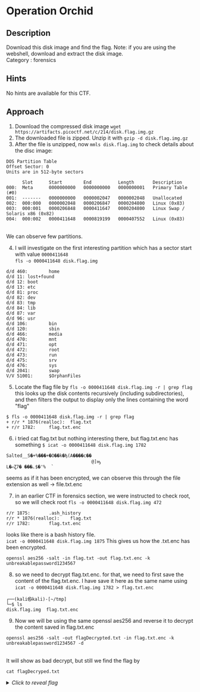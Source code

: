 # Operation Orchid

## Description
Download this disk image and find the flag. Note: if you are using the webshell, download and extract the disk image. <br>
Category : forensics

## Hints
No hints are available for this CTF.

## Approach
1. Download the compressed disk image  `wget https://artifacts.picoctf.net/c/214/disk.flag.img.gz`
2. The downloaded file is zipped. Unzip it with `gzip -d disk.flag.img.gz`
3. After the file is unzipped, now  `mmls disk.flag.img` to check details about the disc image:
```text
DOS Partition Table
Offset Sector: 0
Units are in 512-byte sectors

      Slot      Start        End          Length       Description
000:  Meta      0000000000   0000000000   0000000001   Primary Table (#0)
001:  -------   0000000000   0000002047   0000002048   Unallocated
002:  000:000   0000002048   0000206847   0000204800   Linux (0x83)
003:  000:001   0000206848   0000411647   0000204800   Linux Swap / Solaris x86 (0x82)
004:  000:002   0000411648   0000819199   0000407552   Linux (0x83)
```
<br>
      We can observe few partitions. <br>

4. I will investigate on the first interesting partition which has a sector start with value `0000411648`<br>
`fls -o 0000411648 disk.flag.img `
```text
d/d 460:        home
d/d 11: lost+found
d/d 12: boot
d/d 13: etc
d/d 81: proc
d/d 82: dev
d/d 83: tmp
d/d 84: lib
d/d 87: var
d/d 96: usr
d/d 106:        bin
d/d 120:        sbin
d/d 466:        media
d/d 470:        mnt
d/d 471:        opt
d/d 472:        root
d/d 473:        run
d/d 475:        srv
d/d 476:        sys
d/d 2041:       swap
V/V 51001:      $OrphanFiles
```
5. Locate the flag file by `fls -o 0000411648 disk.flag.img -r | grep flag` this looks up the disk contents recursively (including subdirectories), and then filters the output to display only the lines containing the word "flag"
```text
$ fls -o 0000411648 disk.flag.img -r | grep flag
+ r/r * 1876(realloc):  flag.txt
+ r/r 1782:     flag.txt.enc
```
6. i tried cat flag.txt but nothing interesting there, but flag.txt.enc has something `$ icat -o 0000411648 disk.flag.img 1782`
```
Salted__S�+%���+�O��k�ђ(A����c��
                                @]ԣ
L�ޢȤ7� ���؎$�'%  `
```
seems as if it has been encrypted, we can observe this through the file extension as well -> file.txt.enc

7. in an earlier CTF in forensics section, we were instructed to check root, so we will check root `fls -o 0000411648 disk.flag.img 472 `
```
r/r 1875:       .ash_history
r/r * 1876(realloc):    flag.txt
r/r 1782:       flag.txt.enc
```
looks like there is a bash history file.
<br>
`icat -o 0000411648 disk.flag.img 1875`
This gives us how the .txt.enc has been encrypted.
```
openssl aes256 -salt -in flag.txt -out flag.txt.enc -k unbreakablepassword1234567
```
8. so we need to decrypt flag.txt.enc. for that, we need to first save the content of the flag.txt.enc. I have save it here as the same name using `icat -o 0000411648 disk.flag.img 1782 > flag.txt.enc`
```
┌──(kali㉿kali)-[~/tmp]
└─$ ls
disk.flag.img  flag.txt.enc
```
9. Now we will be using the same openssl aes256 and reverse it to decrypt the content saved in flag.txt.enc<br>
```
openssl aes256 -salt -out flagDecrypted.txt -in flag.txt.enc -k unbreakablepassword1234567 -d
```
<br>
It will show as bad decrypt, but still we find the flag by <br>

```
cat flagDecryped.txt
```
<details>
  <summary><i>Click to reveal flag</i></summary>
  <b>picoCTF{h4un71ng_p457_1d02081e}</b>
</details>
